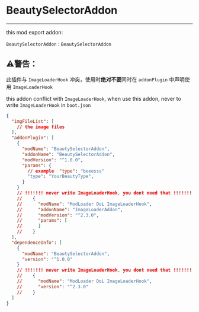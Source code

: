
# BeautySelectorAddon

---

this mod export addon:

`BeautySelectorAddon` : `BeautySelectorAddon`


## **⚠警告：**
此插件与 `ImageLoaderHook` 冲突，使用时**绝对不要**同时在 `addonPlugin` 中声明使用 `ImageLoaderHook` 

this addon conflict with `ImageLoaderHook`, when use this addon, never to write `ImageLoaderHook` in `boot.json`


```json lines
{
  "imgFileList": [
    // the image files
  ],
  "addonPlugin": [
    {
      "modName": "BeautySelectorAddon",
      "addonName": "BeautySelectorAddon",
      "modVersion": "^1.0.0",
      "params": {
        // example  "type": "beeesss"
        "type": "YourBeautyType",
      }
    }
    // !!!!!!! never write ImageLoaderHook, you dont need that !!!!!!!
    //    {
    //      "modName": "ModLoader DoL ImageLoaderHook",
    //      "addonName": "ImageLoaderAddon",
    //      "modVersion": "^2.3.0",
    //      "params": [
    //      ]
    //    }
  ],
  "dependenceInfo": [
    {
      "modName": "BeautySelectorAddon",
      "version": "^1.0.0"
    }
    // !!!!!!! never write ImageLoaderHook, you dont need that !!!!!!!
    //    {
    //      "modName": "ModLoader DoL ImageLoaderHook",
    //      "version": "^2.3.0"
    //    }
  ]
}
```

